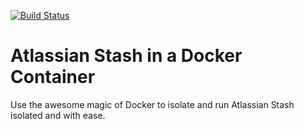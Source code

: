 [![Build Status](https://travis-ci.org/cptactionhank/docker-atlassian-stash.svg?branch=master)](https://travis-ci.org/cptactionhank/docker-atlassian-stash)

# Atlassian Stash in a Docker Container

Use the awesome magic of Docker to isolate and run Atlassian Stash isolated and with ease.
